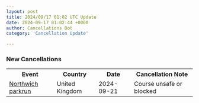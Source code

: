 ```yaml
---
layout: post
title: 2024/09/17 01:02 UTC Update
date: 2024-09-17 01:02:44 +0000
author: Cancellations Bot
category: 'Cancellation Update'

---
```


<h3>New Cancellations</h3>
<div class='hscrollable'>
<table style='width: 100%'>
    <tr>
        <th>Event</th>
        <th>Country</th>
        <th>Date</th>
        <th>Cancellation Note</th>
    </tr>
    <tr>
        <td><a href="https://www.parkrun.org.uk/northwich">Northwich parkrun</a></td>
        <td>United Kingdom</td>
        <td>2024-09-21</td>
        <td>Course unsafe or blocked</td>
    </tr>
</table>
</div>
